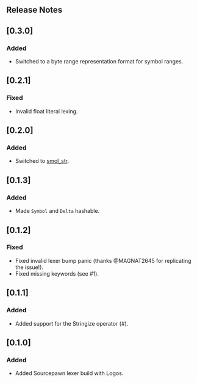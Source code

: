 ## Release Notes

## [0.3.0]

### Added

- Switched to a byte range representation format for symbol ranges.

## [0.2.1]

### Fixed

- Invalid float literal lexing.

## [0.2.0]

### Added

- Switched to [smol_str](https://crates.io/crates/smol_str).

## [0.1.3]

### Added

- Made `Symbol` and `Delta` hashable.

## [0.1.2]

### Fixed

- Fixed invalid lexer bump panic (thanks @MAGNAT2645 for replicating the issue!).
- Fixed missing keywords (see #1).

## [0.1.1]

### Added

- Added support for the Stringize operator (#).

## [0.1.0]

### Added

- Added Sourcepawn lexer build with Logos.
